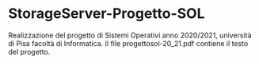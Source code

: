 # StorageServer-Progetto-SOL
Realizzazione del progetto di Sistemi Operativi anno 2020/2021, università di Pisa facoltà di Informatica.
Il file progettosol-20_21.pdf contiene il testo del progetto.

